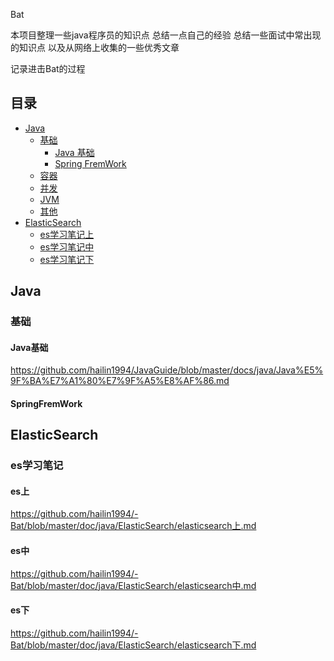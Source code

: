 Bat

本项目整理一些java程序员的知识点 总结一点自己的经验 总结一些面试中常出现的知识点  以及从网络上收集的一些优秀文章

记录进击Bat的过程

## 目录

- [Java](#java)
    - [基础](#基础)
        -  [Java 基础](#Java基础)
        -  [Spring FremWork](#SpringFremWork)
    - [容器](#容器)
    - [并发](#并发)
    - [JVM](#jvm)
    - [其他](#其他)
- [ElasticSearch](#ElasticSearch)
    - [es学习笔记上](#es上)
    - [es学习笔记中](#es中)
    - [es学习笔记下](#es下)

## Java
   ### 基础
   #### Java基础
   https://github.com/hailin1994/JavaGuide/blob/master/docs/java/Java%E5%9F%BA%E7%A1%80%E7%9F%A5%E8%AF%86.md
   #### SpringFremWork

## ElasticSearch
   ### es学习笔记
   #### es上
   https://github.com/hailin1994/-Bat/blob/master/doc/java/ElasticSearch/elasticsearch上.md
   #### es中
   https://github.com/hailin1994/-Bat/blob/master/doc/java/ElasticSearch/elasticsearch中.md
   #### es下
   https://github.com/hailin1994/-Bat/blob/master/doc/java/ElasticSearch/elasticsearch下.md

   

